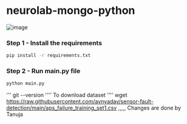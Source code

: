 # neurolab-mongo-python

![image](https://user-images.githubusercontent.com/57321948/196933065-4b16c235-f3b9-4391-9cfe-4affcec87c35.png)

### Step 1 - Install the requirements

```bash
pip install -r requirements.txt
```

### Step 2 - Run main.py file

```bash
python main.py
```
'''
git --version
''''
To download dataset
''''
wget https://raw.githubusercontent.com/avnyadav/sensor-fault-detection/main/aps_failure_training_set1.csv
,,,,,
Changes are done by Tanuja
